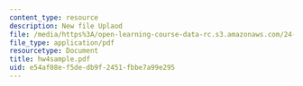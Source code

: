 ```yaml
---
content_type: resource
description: New file Uplaod
file: /media/https%3A/open-learning-course-data-rc.s3.amazonaws.com/24-242-logic-ii-spring-2004/e54af08ef5dedb9f2451fbbe7a99e295_hw4sample.pdf
file_type: application/pdf
resourcetype: Document
title: hw4sample.pdf
uid: e54af08e-f5de-db9f-2451-fbbe7a99e295
---
```


